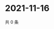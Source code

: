 # 2021-11-16

共 0 条

<!-- BEGIN WEIBO -->
<!-- 最后更新时间 Tue Nov 16 2021 20:22:23 GMT+0800 (China Standard Time) -->

<!-- END WEIBO -->
